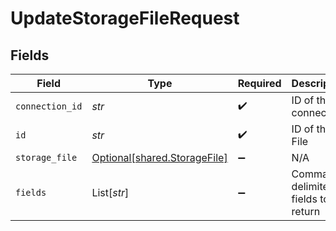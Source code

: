 # UpdateStorageFileRequest


## Fields

| Field                                                              | Type                                                               | Required                                                           | Description                                                        |
| ------------------------------------------------------------------ | ------------------------------------------------------------------ | ------------------------------------------------------------------ | ------------------------------------------------------------------ |
| `connection_id`                                                    | *str*                                                              | :heavy_check_mark:                                                 | ID of the connection                                               |
| `id`                                                               | *str*                                                              | :heavy_check_mark:                                                 | ID of the File                                                     |
| `storage_file`                                                     | [Optional[shared.StorageFile]](../../models/shared/storagefile.md) | :heavy_minus_sign:                                                 | N/A                                                                |
| `fields`                                                           | List[*str*]                                                        | :heavy_minus_sign:                                                 | Comma-delimited fields to return                                   |